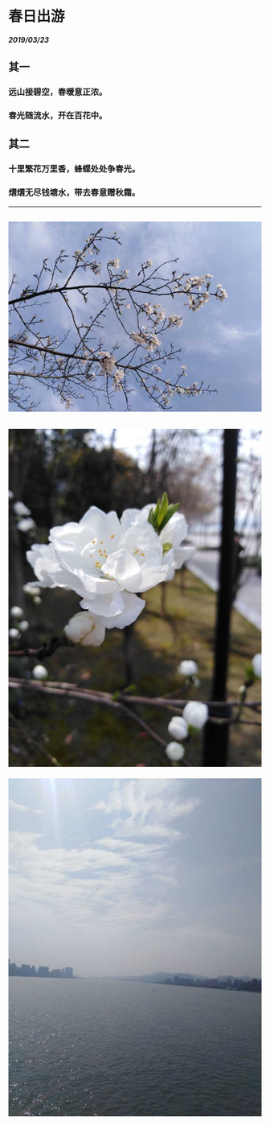 <style>
  .page-header>a{display:none;}
  .site-footer{display:none;}
</style>
# 春日出游
##### 2019/03/23
## 其一
### 远山接碧空，春暖意正浓。
### 春光随流水，开在百花中。
## 其二
### 十里繁花万里香，蜂蝶处处争春光。
### 熠熠无尽钱塘水，带去春意赠秋霜。
---
![f2](pictures/f2.jpg)
---
![f1](pictures/f1.jpg)
---
![f3](pictures/f3.jpg)
